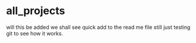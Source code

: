 # all_projects

will this be added we shall see
quick add to the read me file still just testing git to see how it works.